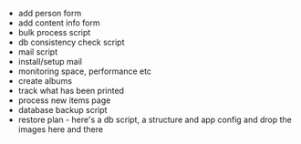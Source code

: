



* add person form
* add content info form
* bulk process script
* db consistency check script
* mail script
* install/setup mail
* monitoring space, performance etc
* create albums
* track what has been printed
* process new items page
* database backup script
* restore plan - here's a db script, a structure and app config and drop the images here and there


